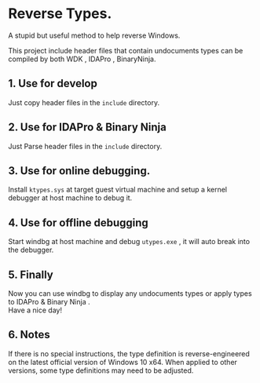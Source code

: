 # Reverse Types.
A stupid but useful method to help reverse Windows. 

This project include header files that contain undocuments types can be compiled by both WDK , IDAPro , BinaryNinja.   

## 1. Use for develop
Just copy header files in the `include` directory.      

## 2. Use for IDAPro & Binary Ninja
Just Parse header files in the `include` directory.

## 3. Use for online debugging.
Install `ktypes.sys` at target guest virtual machine and setup a kernel debugger at host machine to debug it.   

## 4. Use for offline debugging
Start windbg at host machine and debug `utypes.exe` , it will auto break into the debugger.


## 5. Finally
Now you can use windbg to display any undocuments types or apply types to IDAPro & Binary Ninja .     
Have a nice day!


## 6. Notes
If there is no special instructions, the type definition is reverse-engineered on the latest official version of Windows 10 x64. 
When applied to other versions, some type definitions may need to be adjusted.